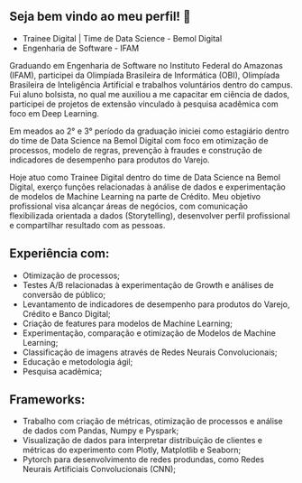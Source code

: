 

## Seja bem vindo ao meu perfil! :wave:
* Trainee Digital | Time de Data Science - Bemol Digital
* Engenharia de Software - IFAM

Graduando em Engenharia de Software no Instituto Federal do Amazonas (IFAM), participei da Olimpíada Brasileira de Informática (OBI), Olimpíada Brasileira de Inteligência Artificial e trabalhos voluntários dentro do campus. Fui aluno bolsista, no qual me auxiliou a me capacitar em ciência de dados, participei de projetos de extensão vinculado à pesquisa acadêmica com foco em Deep Learning. 

Em meados ao 2° e 3° período da graduação iniciei como estagiário dentro do time de Data Science na Bemol Digital com foco em otimização de processos, modelo de regras, prevenção à fraudes e construção de indicadores de desempenho para produtos do Varejo.

Hoje atuo como Trainee Digital dentro do time de Data Science na Bemol Digital, exerço funções relacionadas à análise de dados e experimentação de modelos de Machine Learning na parte de Crédito. Meu objetivo profissional visa alcançar áreas de negócios, com comunicação flexibilizada orientada a dados (Storytelling), desenvolver perfil profissional e compartilhar resultado com as pessoas.

## Experiência com:
* Otimização de processos;
* Testes A/B relacionadas à experimentação de Growth e análises de conversão de público;
* Levantamento de indicadores de desempenho para produtos do Varejo, Crédito e Banco Digital;
* Criação de features para modelos de Machine Learning;
* Experimentação, comparação e otimização de Modelos de Machine Learning;
* Classificação de imagens através de Redes Neurais Convolucionais;
* Educação e metodologia ágil;
* Pesquisa acadêmica;

## Frameworks:
* Trabalho com criação de métricas, otimização de processos e análise de dados com Pandas, Numpy e Pyspark;
* Visualização de dados para interpretar distribuição de clientes e métricas do experimento com Plotly, Matplotlib e Seaborn;
* Pytorch para desenvolvimento de redes produndas, como Redes Neurais Artificiais Convolucionais (CNN);


